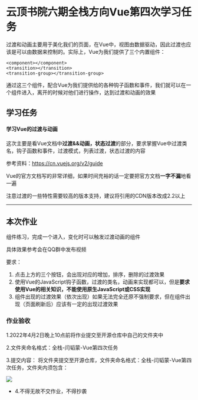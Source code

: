 # 云顶书院六期全栈方向Vue第四次学习任务
过渡和动画主要用于美化我们的页面，在Vue中，视图由数据驱动，因此过渡也应该是可以由数据来控制的。实际上，Vue为我们提供了三个内置组件：

	<component></component>
	<transition></transition>
	<transition-group></transition-group>

通过这三个组件，配合Vue为我们提供给的各种钩子函数和事件，我们就可以在一个组件进入，离开的时候对他们进行操作，达到过渡和动画的效果



## 学习任务

#### 学习Vue的过渡与动画

这次主要是看Vue文档中**过渡&&动画，状态过渡**的部分，要求掌握Vue中过渡类名，钩子函数和事件，过渡模式，列表过渡，状态过渡的内容

参考资料：https://cn.vuejs.org/v2/guide

Vue的官方文档写的非常详细，如果时间充裕的话一定要把官方文档**一字不漏**地看一遍

注意过渡的一些特性需要较高的版本支持，建议将引用的CDN版本改成2.2以上

------

## 本次作业

组件练习，完成一个进入，变化时可以触发过渡动画的组件

具体效果参考会在QQ群中发布视频


要求：

1. 点击上方的三个按钮，会出现对应的增加，排序，删除的过渡效果
2. 使用Vue的JavaScript钩子函数，过渡的类名，动画来实现都可以，但是**要求使用Vue的相关知识，不能使用原生JavaScript或CSS实现**
3. 组件出现的过渡效果（依次出现）如果无法完全还原不强制要求，但在组件出现（页面刷新后）应该有一定的出现过渡效果


### 作业验收

1.2022年4月2日晚上10点前将作业提交至开源仓库中自己的文件夹中

2.文件夹命名格式：全栈-闫韬蒙-Vue第四次任务

3.提交内容： 将文件夹提交至开源仓库，文件夹命名格式：全栈-闫韬蒙-Vue第四次任务，文件夹内须包含：


![](https://img-blog.csdnimg.cn/img_convert/d32b8e6a0e9f3f371773cae309d76c01.png)

* 4.不得无故不交作业，不得抄袭